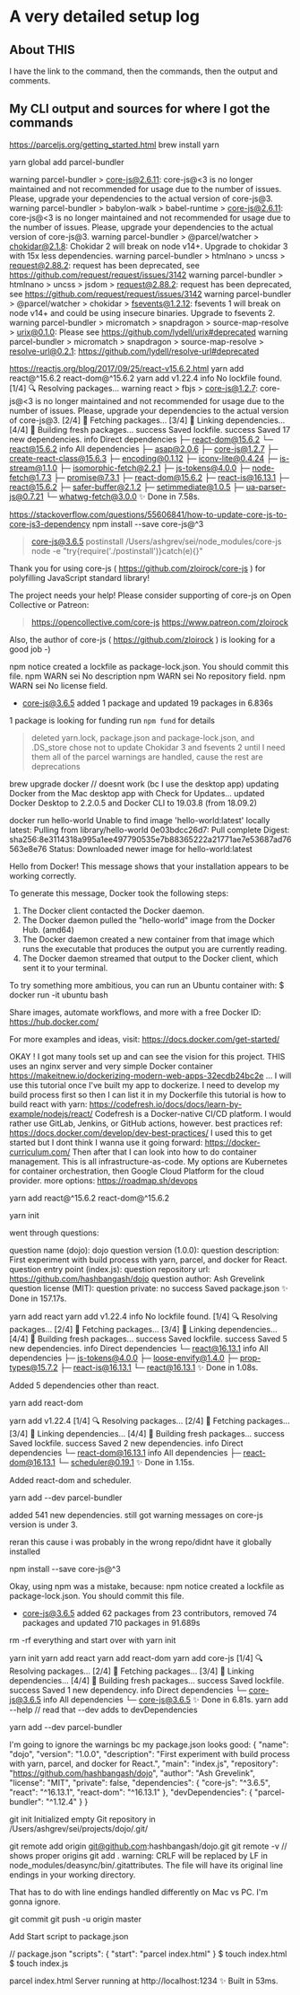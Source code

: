 # A very detailed setup log

## About THIS
I have the link to the command, then the commands, then the output and comments.


## My CLI output and sources for where I got the commands


https://parceljs.org/getting_started.html
brew install yarn

yarn global add parcel-bundler

warning parcel-bundler > core-js@2.6.11: core-js@<3 is no longer maintained and not recommended for usage due to the number of issues. Please, upgrade your dependencies to the actual version of core-js@3.
warning parcel-bundler > babylon-walk > babel-runtime > core-js@2.6.11: core-js@<3 is no longer maintained and not recommended for usage due to the number of issues. Please, upgrade your dependencies to the actual version of core-js@3.
warning parcel-bundler > @parcel/watcher > chokidar@2.1.8: Chokidar 2 will break on node v14+. Upgrade to chokidar 3 with 15x less dependencies.
warning parcel-bundler > htmlnano > uncss > request@2.88.2: request has been deprecated, see https://github.com/request/request/issues/3142
warning parcel-bundler > htmlnano > uncss > jsdom > request@2.88.2: request has been deprecated, see https://github.com/request/request/issues/3142
warning parcel-bundler > @parcel/watcher > chokidar > fsevents@1.2.12: fsevents 1 will break on node v14+ and could be using insecure binaries. Upgrade to fsevents 2.
warning parcel-bundler > micromatch > snapdragon > source-map-resolve > urix@0.1.0: Please see https://github.com/lydell/urix#deprecated
warning parcel-bundler > micromatch > snapdragon > source-map-resolve > resolve-url@0.2.1: https://github.com/lydell/resolve-url#deprecated

https://reactjs.org/blog/2017/09/25/react-v15.6.2.html
yarn add react@^15.6.2 react-dom@^15.6.2
yarn add v1.22.4
info No lockfile found.
[1/4] 🔍  Resolving packages...
warning react > fbjs > core-js@1.2.7: core-js@<3 is no longer maintained and not recommended for usage due to the number of issues. Please, upgrade your dependencies to the actual version of core-js@3.
[2/4] 🚚  Fetching packages...
[3/4] 🔗  Linking dependencies...
[4/4] 🔨  Building fresh packages...
success Saved lockfile.
success Saved 17 new dependencies.
info Direct dependencies
├─ react-dom@15.6.2
└─ react@15.6.2
info All dependencies
├─ asap@2.0.6
├─ core-js@1.2.7
├─ create-react-class@15.6.3
├─ encoding@0.1.12
├─ iconv-lite@0.4.24
├─ is-stream@1.1.0
├─ isomorphic-fetch@2.2.1
├─ js-tokens@4.0.0
├─ node-fetch@1.7.3
├─ promise@7.3.1
├─ react-dom@15.6.2
├─ react-is@16.13.1
├─ react@15.6.2
├─ safer-buffer@2.1.2
├─ setimmediate@1.0.5
├─ ua-parser-js@0.7.21
└─ whatwg-fetch@3.0.0
✨  Done in 7.58s.

https://stackoverflow.com/questions/55606841/how-to-update-core-js-to-core-js3-dependency
npm install --save core-js@^3

> core-js@3.6.5 postinstall /Users/ashgrev/sei/node_modules/core-js
> node -e "try{require('./postinstall')}catch(e){}"

Thank you for using core-js ( https://github.com/zloirock/core-js ) for polyfilling JavaScript standard library!

The project needs your help! Please consider supporting of core-js on Open Collective or Patreon:
> https://opencollective.com/core-js
> https://www.patreon.com/zloirock

Also, the author of core-js ( https://github.com/zloirock ) is looking for a good job -)

npm notice created a lockfile as package-lock.json. You should commit this file.
npm WARN sei No description
npm WARN sei No repository field.
npm WARN sei No license field.

+ core-js@3.6.5
added 1 package and updated 19 packages in 6.836s

1 package is looking for funding
  run `npm fund` for details

> deleted yarn.lock, package.json and package-lock.json, and .DS_store
> chose not to update Chokidar 3 and fsevents 2 until I need them
> all of the parcel warnings are handled, cause the rest are deprecations

brew upgrade docker // doesnt work (bc I use the desktop app)
updating Docker from the Mac desktop app with Check for Updates...
updated Docker Desktop to 2.2.0.5 and Docker CLI to 19.03.8 (from 18.09.2)

docker run hello-world
Unable to find image 'hello-world:latest' locally
latest: Pulling from library/hello-world
0e03bdcc26d7: Pull complete
Digest: sha256:8e3114318a995a1ee497790535e7b88365222a21771ae7e53687ad76563e8e76
Status: Downloaded newer image for hello-world:latest

Hello from Docker!
This message shows that your installation appears to be working correctly.

To generate this message, Docker took the following steps:
 1. The Docker client contacted the Docker daemon.
 2. The Docker daemon pulled the "hello-world" image from the Docker Hub.
    (amd64)
 3. The Docker daemon created a new container from that image which runs the
    executable that produces the output you are currently reading.
 4. The Docker daemon streamed that output to the Docker client, which sent it
    to your terminal.

To try something more ambitious, you can run an Ubuntu container with:
 $ docker run -it ubuntu bash

Share images, automate workflows, and more with a free Docker ID:
 https://hub.docker.com/

For more examples and ideas, visit:
 https://docs.docker.com/get-started/


OKAY ! I got many tools set up and can see the vision for this project.
THIS uses an nginx server and very simple Docker container https://makeitnew.io/dockerizing-modern-web-apps-32ecdb24bc2e ... I will use this tutorial once I've built my app to dockerize. I need to develop my build process first so then I can list it in my Dockerfile
this tutorial is how to build react with yarn: https://codefresh.io/docs/docs/learn-by-example/nodejs/react/ Codefresh is a Docker-native CI/CD platform. I would rather use GitLab, Jenkins, or GitHub actions, however.
best practices ref: https://docs.docker.com/develop/dev-best-practices/
I used this to get started but I dont think I wanna use it going forward: https://docker-curriculum.com/
Then after that I can look into how to do container management. This is all infrastructure-as-code. My options are Kubernetes for container orchestration, then Google Cloud Platform for the cloud provider. more options: https://roadmap.sh/devops

yarn add react@^15.6.2 react-dom@^15.6.2

yarn init

went through questions:

question name (dojo): dojo
question version (1.0.0):
question description: First experiment with build process with yarn, parcel, and docker for React.
question entry point (index.js):
question repository url: https://github.com/hashbangash/dojo
question author: Ash Grevelink
question license (MIT):
question private: no
success Saved package.json
✨  Done in 157.17s.

yarn add react
yarn add v1.22.4
info No lockfile found.
[1/4] 🔍  Resolving packages...
[2/4] 🚚  Fetching packages...
[3/4] 🔗  Linking dependencies...
[4/4] 🔨  Building fresh packages...
success Saved lockfile.
success Saved 5 new dependencies.
info Direct dependencies
└─ react@16.13.1
info All dependencies
├─ js-tokens@4.0.0
├─ loose-envify@1.4.0
├─ prop-types@15.7.2
├─ react-is@16.13.1
└─ react@16.13.1
✨  Done in 1.08s.

Added 5 dependencies other than react.


yarn add react-dom

yarn add v1.22.4
[1/4] 🔍  Resolving packages...
[2/4] 🚚  Fetching packages...
[3/4] 🔗  Linking dependencies...
[4/4] 🔨  Building fresh packages...
success Saved lockfile.
success Saved 2 new dependencies.
info Direct dependencies
└─ react-dom@16.13.1
info All dependencies
├─ react-dom@16.13.1
└─ scheduler@0.19.1
✨  Done in 1.15s.

Added react-dom and scheduler.


yarn add --dev parcel-bundler

added 541 new dependencies. still got warning messages on core-js version is under 3.

reran this cause i was probably in the wrong repo/didnt have it globally installed

npm install --save core-js@^3

Okay, using npm was a mistake, because:
npm notice created a lockfile as package-lock.json. You should commit this file.
+ core-js@3.6.5
added 62 packages from 23 contributors, removed 74 packages and updated 710 packages in 91.689s

rm -rf everything and start over with yarn init

yarn init
yarn add react
yarn add react-dom
yarn add core-js
[1/4] 🔍  Resolving packages...
[2/4] 🚚  Fetching packages...
[3/4] 🔗  Linking dependencies...
[4/4] 🔨  Building fresh packages...
success Saved lockfile.
success Saved 1 new dependency.
info Direct dependencies
└─ core-js@3.6.5
info All dependencies
└─ core-js@3.6.5
✨  Done in 6.81s.
yarn add --help // read that --dev adds to devDependencies

yarn add --dev parcel-bundler

I'm going to ignore the warnings bc my package.json looks good:
{
  "name": "dojo",
  "version": "1.0.0",
  "description": "First experiment with build process with yarn, parcel, and docker for React.",
  "main": "index.js",
  "repository": "https://github.com/hashbangash/dojo",
  "author": "Ash Grevelink",
  "license": "MIT",
  "private": false,
  "dependencies": {
    "core-js": "^3.6.5",
    "react": "^16.13.1",
    "react-dom": "^16.13.1"
  },
  "devDependencies": {
    "parcel-bundler": "^1.12.4"
  }
}

git init
Initialized empty Git repository in /Users/ashgrev/sei/projects/dojo/.git/

git remote add origin git@github.com:hashbangash/dojo.git
git remote -v // shows proper origins
git add .
warning: CRLF will be replaced by LF in node_modules/deasync/bin/.gitattributes.
The file will have its original line endings in your working directory.

That has to do with line endings handled differently on Mac vs PC. I'm gonna ignore.

git commit
git push -u origin master

Add Start script to package.json

// package.json
"scripts": {
  "start": "parcel index.html"
}
$ touch index.html
$ touch index.js



parcel index.html
Server running at http://localhost:1234
✨  Built in 53ms.
